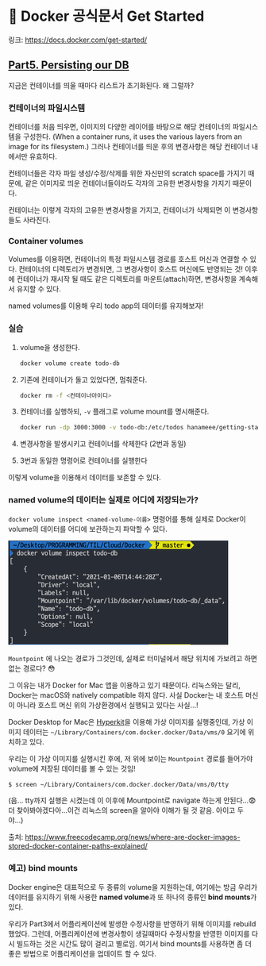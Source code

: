 # 🐳 Docker 공식문서 Get Started

링크: https://docs.docker.com/get-started/

## [Part5. Persisting our DB](https://docs.docker.com/get-started/05_persisting_data/)

지금은 컨테이너를 띄울 때마다 리스트가 초기화된다. 왜 그럴까?

### 컨테이너의 파일시스템

컨테이너를 처음 띄우면, 이미지의 다양한 레이어를 바탕으로 해당 컨테이너의 파일시스템을 구성한다. (When a container runs, it uses the various layers from an image for its filesystem.) 그러나 컨테이너를 띄운 후의 변경사항은 해당 컨테이너 내에서만 유효하다. 

컨테이너들은 각자 파일 생성/수정/삭제를 위한 자신만의 scratch space를 가지기 때문에, 같은 이미지로 띄운 컨테이너들이라도 각자의 고유한 변경사항을 가지기 때문이다.

컨테이너는 이렇게 각자의 고유한 변경사항을 가지고, 컨테이너가 삭제되면 이 변경사항들도 사라진다. 

### Container volumes

Volumes를 이용하면, 컨테이너의 특정 파일시스템 경로를 호스트 머신과 연결할 수 있다. 컨테이너의 디렉토리가 변경되면, 그 변경사항이 호스트 머신에도 반영되는 것! 이후에 컨테이너가 재시작 될 때도 같은 디렉토리를 마운트(attach)하면, 변경사항을 계속해서 유지할 수 있다.

named volumes를 이용해 우리 todo app의 데이터를 유지해보자!

### 실습

1. volume을 생성한다.

   ```bash
   docker volume create todo-db
   ```

2. 기존에 컨테이너가 돌고 있었다면, 멈춰준다.

   ```bash
   docker rm -f <컨테이너아이디>
   ```

3. 컨테이너를 실행하되, `-v` 플래그로 volume mount를 명시해준다.

   ```bash
   docker run -dp 3000:3000 -v todo-db:/etc/todos hanameee/getting-started
   ```

4. 변경사항을 발생시키고 컨테이너를 삭제한다 (2번과 동일)
5. 3번과 동일한 명령어로 컨테이너를 실행한다

이렇게 volume을 이용해서 데이터를 보존할 수 있다.

### named volume의 데이터는 실제로 어디에 저장되는가?

`docker volume inspect <named-volume-이름>` 명령어를 통해 실제로 Docker이 volume의 데이터를 어디에 보관하는지 파악할 수 있다.

<img src="Get-Started.assets/image-20210107214131436.png" alt="image-20210107214131436" style="zoom:50%;" />

`Mountpoint` 에 나오는 경로가 그것인데, 실제로 터미널에서 해당 위치에 가보려고 하면 없는 경로다? 😳

그 이유는 내가 Docker for Mac 앱을 이용하고 있기 때문이다. 리눅스와는 달리, Docker는 macOS와 natively compatible 하지 않다. 사실 Docker는 내 호스트 머신이 아니라 호스트 머신 위의 가상환경에서 실행되고 있다는 사실...!

Docker Desktop for Mac은 [Hyperkit](https://github.com/moby/hyperkit)을 이용해 가상 이미지를 실행중인데, 가상 이미지 데이터는 `~/Library/Containers/com.docker.docker/Data/vms/0` 요기에 위치하고 있다.

우리는 이 가상 이미지를 실행시킨 후에, 저 위에 보이는 `Mountpoint` 경로를 들어가야 volume에 저장된 데이터를 볼 수 있는 것임!

```bash
$ screen ~/Library/Containers/com.docker.docker/Data/vms/0/tty 
```

(음... tty까지 실행은 시켰는데 이 이후에 Mountpoint로 navigate 하는게 안된다...😨 더 찾아봐야겠다아...이건 리눅스의 screen을 알아야 이해가 될 것 같음. 아이고 두야...)

출처: https://www.freecodecamp.org/news/where-are-docker-images-stored-docker-container-paths-explained/

### 예고) bind mounts

Docker engine은 대표적으로 두 종류의 volume을 지원하는데, 여기에는 방금 우리가 데이터를 유지하기 위해 사용한 **named volume**과 또 하나의 종류인 **bind mounts**가 있다.

우리가 Part3에서 어플리케이션에 발생한 수정사항을 반영하기 위해 이미지를 rebuild 했었다. 그런데, 어플리케이션에 변경사항이 생길때마다 수정사항을 반영한 이미지를 다시 빌드하는 것은 시간도 많이 걸리고 별로임. 여기서 bind mounts를 사용하면 좀 더 좋은 방법으로 어플리케이션을 업데이트 할 수 있다.

